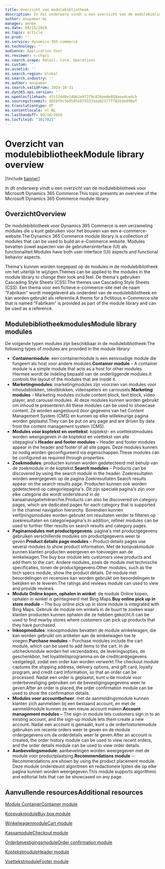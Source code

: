 ```yaml
---
title: Overzicht van modulebibliotheek
description: In dit onderwerp vindt u een overzicht van de modulebibliotheek voor Microsoft Dynamics 365 Commerce.
author: anupamar-ms
manager: annbe
ms.date: 09/15/2020
ms.topic: article
ms.prod: ''
ms.service: dynamics-365-commerce
ms.technology: ''
audience: Application User
ms.reviewer: v-chgri
ms.search.scope: Retail, Core, Operations
ms.custom: ''
ms.assetid: ''
ms.search.region: Global
ms.search.industry: ''
ms.author: anupamar
ms.search.validFrom: 2019-10-31
ms.dyn365.ops.version: ''
ms.openlocfilehash: dfc52dd8e14bb2e9f2f9c026ee0e058aee4cedcb
ms.sourcegitcommit: 8028fbc5b9585e87d3331ea02577ff82ede090af
ms.translationtype: HT
ms.contentlocale: nl-NL
ms.lasthandoff: 09/16/2020
ms.locfileid: "3817821"
---
```

# <a name="module-library-overview"></a><span data-ttu-id="d2d1d-103">Overzicht van modulebibliotheek</span><span class="sxs-lookup"><span data-stu-id="d2d1d-103">Module library overview</span></span>

[!include [banner](includes/banner.md)]

<span data-ttu-id="d2d1d-104">In dit onderwerp vindt u een overzicht van de modulebibliotheek voor Microsoft Dynamics 365 Commerce.</span><span class="sxs-lookup"><span data-stu-id="d2d1d-104">This topic presents an overview of the Microsoft Dynamics 365 Commerce module library.</span></span>

## <a name="overview"></a><span data-ttu-id="d2d1d-105">Overzicht</span><span class="sxs-lookup"><span data-stu-id="d2d1d-105">Overview</span></span>

<span data-ttu-id="d2d1d-106">De modulebibliotheek voor Dynamics 365 Commerce is een verzameling modules die u kunt gebruiken voor het bouwen van een e-commerce-website.</span><span class="sxs-lookup"><span data-stu-id="d2d1d-106">The Dynamics 365 Commerce module library is a collection of modules that can be used to build an e-Commerce website.</span></span> <span data-ttu-id="d2d1d-107">Modules bevatten zowel aspecten van de gebruikersinterface (UI) als functionaliteit.</span><span class="sxs-lookup"><span data-stu-id="d2d1d-107">Modules have both user interface (UI) aspects and functional behavior aspects.</span></span>

<span data-ttu-id="d2d1d-108">Thema's kunnen worden toegepast op de modules in de modulebibliotheek om het uiterlijk te wijzigen.</span><span class="sxs-lookup"><span data-stu-id="d2d1d-108">Themes can be applied to the modules in the module library to change their look and feel.</span></span> <span data-ttu-id="d2d1d-109">De thema's gebruiken Cascading Style Sheets (CSS).</span><span class="sxs-lookup"><span data-stu-id="d2d1d-109">The themes use Cascading Style Sheets (CSS).</span></span> <span data-ttu-id="d2d1d-110">Een thema voor een fictieve e-commerce-site met de naam "Fabrikam" wordt meegeleverd als onderdeel van de modulebibliotheek en kan worden gebruikt als referentie.</span><span class="sxs-lookup"><span data-stu-id="d2d1d-110">A theme for a fictitious e-Commerce site that is named "Fabrikam" is provided as part of the module library and can be used as a reference.</span></span>

## <a name="module-library-modules"></a><span data-ttu-id="d2d1d-111">Modulebibliotheekmodules</span><span class="sxs-lookup"><span data-stu-id="d2d1d-111">Module library modules</span></span>

<span data-ttu-id="d2d1d-112">De volgende typen modules zijn beschikbaar in de modulebibliotheek:</span><span class="sxs-lookup"><span data-stu-id="d2d1d-112">The following types of modules are provided in the module library:</span></span>

- <span data-ttu-id="d2d1d-113">**Containermodule**: een containermodule is een eenvoudige module die fungeert als host voor andere modules.</span><span class="sxs-lookup"><span data-stu-id="d2d1d-113">**Container module** – A container module is a simple module that acts as a host for other modules.</span></span> <span data-ttu-id="d2d1d-114">Hiermee wordt de indeling bepaald van de onderliggende modules.</span><span class="sxs-lookup"><span data-stu-id="d2d1d-114">It controls the layout of the modules that are inside it.</span></span>
- <span data-ttu-id="d2d1d-115">**Marketingmodules**: marketingmodules zijn voorzien van modules voor inhoudsblokken, tekstblokken, videospelers en carrousels.</span><span class="sxs-lookup"><span data-stu-id="d2d1d-115">**Marketing modules** – Marketing modules include content block, text block, video player, and carousel modules.</span></span> <span data-ttu-id="d2d1d-116">Al deze modules kunnen worden gebruikt om inhoud te presenteren.</span><span class="sxs-lookup"><span data-stu-id="d2d1d-116">All these modules can be used to showcase content.</span></span> <span data-ttu-id="d2d1d-117">Ze worden aangestuurd door gegevens van het Content Management System (CMS) en kunnen op elke willekeurige pagina worden geplaatst.</span><span class="sxs-lookup"><span data-stu-id="d2d1d-117">They can be put on any page and are driven by data from the content management system (CMS).</span></span>
- <span data-ttu-id="d2d1d-118">**Modules voor koptekst en voettekst**: koptekst- en voettekstmodules worden weergegeven in de koptekst en voettekst van alle sitepagina's.</span><span class="sxs-lookup"><span data-stu-id="d2d1d-118">**Header and footer modules** – Header and footer modules appear in the header and footer of all site pages.</span></span> <span data-ttu-id="d2d1d-119">Deze modules kunnen zo nodig worden geconfigureerd via eigenschappen.</span><span class="sxs-lookup"><span data-stu-id="d2d1d-119">These modules can be configured as required through properties.</span></span>
- <span data-ttu-id="d2d1d-120">**Zoekmodules**: producten kunnen worden gedetecteerd met behulp van de zoekmodule in de koptekst.</span><span class="sxs-lookup"><span data-stu-id="d2d1d-120">**Search modules** – Products can be discovered by using the search module in the header.</span></span> <span data-ttu-id="d2d1d-121">Zoekresultaten worden weergegeven op de pagina Zoekresultaten.</span><span class="sxs-lookup"><span data-stu-id="d2d1d-121">Search results appear on the search results page.</span></span> <span data-ttu-id="d2d1d-122">Producten kunnen ook worden gedetecteerd op categoriepagina's. Dit zijn speciale pagina's zijn voor elke categorie die wordt ondersteund in de kanaalnavigatiehiërarchie.</span><span class="sxs-lookup"><span data-stu-id="d2d1d-122">Products can also be discovered on category pages, which are dedicated pages for each category that is supported in the channel navigation hierarchy.</span></span> <span data-ttu-id="d2d1d-123">Bovendien kunnen verfijningsmodules worden gebruikt om resultaten verder te filteren op zoekresultaten en categoriepagina's.</span><span class="sxs-lookup"><span data-stu-id="d2d1d-123">In addition, refiner modules can be used to further filter results on search results and category pages.</span></span>
- <span data-ttu-id="d2d1d-124">**Paginamodules met productgegevens**: pagina's met productgegevens gebruiken verschillende modules om productgegevens weer te geven.</span><span class="sxs-lookup"><span data-stu-id="d2d1d-124">**Product details page modules** – Product details pages use several modules to show product information.</span></span> <span data-ttu-id="d2d1d-125">Met de koopvakmodule kunnen klanten producten weergeven en toevoegen aan de winkelwagen.</span><span class="sxs-lookup"><span data-stu-id="d2d1d-125">The buy box module lets customers view products and add them to the cart.</span></span> <span data-ttu-id="d2d1d-126">Andere modules, zoals de module met technische specificaties, tonen de productgegevens.</span><span class="sxs-lookup"><span data-stu-id="d2d1d-126">Other modules, such as the tech specs module, show the product details.</span></span> <span data-ttu-id="d2d1d-127">De module met beoordelingen en recensies kan worden gebruikt om beoordelingen te bekijken en te leveren.</span><span class="sxs-lookup"><span data-stu-id="d2d1d-127">The ratings and reviews module can used to view and provide reviews.</span></span>
- <span data-ttu-id="d2d1d-128">**Module Online kopen, ophalen in winkel**: de module Online kopen, ophalen in winkel is geïntegreerd met Bing Maps.</span><span class="sxs-lookup"><span data-stu-id="d2d1d-128">**Buy online pick up in store module** – The buy online pick up in store module is integrated with Bing Maps.</span></span> <span data-ttu-id="d2d1d-129">Gebruik de module om winkels in de buurt te zoeken waar klanten producten kunnen ophalen die ze hebben gekocht.</span><span class="sxs-lookup"><span data-stu-id="d2d1d-129">It can be used to find nearby stores where customers can pick up products that they have purchased.</span></span>
- <span data-ttu-id="d2d1d-130">**Inkoopmodules**: inkoopmodules bevatten de module winkelwagen, die kan worden gebruikt om artikelen aan de winkelwagen toe te voegen.</span><span class="sxs-lookup"><span data-stu-id="d2d1d-130">**Purchase modules** – Purchase modules include the cart module, which can be used to add items to the cart.</span></span> <span data-ttu-id="d2d1d-131">In de uitcheckmodule worden het verzendadres, de leveringsopties, de geschenkbon, het loyaliteitsprogramma en de creditcardgegevens vastgelegd, zodat een order kan worden verwerkt.</span><span class="sxs-lookup"><span data-stu-id="d2d1d-131">The checkout module captures the shipping address, delivery options, and gift card, loyalty program, and credit card information, so that an order can be processed.</span></span> <span data-ttu-id="d2d1d-132">Nadat een order is geplaatst, kunt u de module voor orderbevestiging gebruiken om de bevestigingsgegevens weer te geven.</span><span class="sxs-lookup"><span data-stu-id="d2d1d-132">After an order is placed, the order confirmation module can be used to show the confirmation details.</span></span>
- <span data-ttu-id="d2d1d-133">**Modules voor accountbeheer**: met de aanmeldingsmodule kunnen klanten zich aanmelden bij een bestaand account, en met de aanmeldmodule kunnen ze een nieuw account maken.</span><span class="sxs-lookup"><span data-stu-id="d2d1d-133">**Account management modules** – The sign-in module lets customers sign in to an existing account, and the sign-up module lets them create a new account.</span></span> <span data-ttu-id="d2d1d-134">Nadat een account is gemaakt, kunt u de orderhistoriemodule gebruiken om recente orders weer te geven en de module ordergegevens om de orderdetails weer te geven.</span><span class="sxs-lookup"><span data-stu-id="d2d1d-134">After an account is created, the order history module can be used to view recent orders, and the order details module can be used to view order details.</span></span>
- <span data-ttu-id="d2d1d-135">**Aanbevelingsmodule**: aanbevelingen worden weergegeven met de module voor productplaatsing.</span><span class="sxs-lookup"><span data-stu-id="d2d1d-135">**Recommendations module** – Recommendations are shown by using the product placement module.</span></span> <span data-ttu-id="d2d1d-136">Deze module ondersteunt algoritmen en redactionele lijsten die op elke pagina kunnen worden weergegeven.</span><span class="sxs-lookup"><span data-stu-id="d2d1d-136">This module supports algorithmic and editorial lists that can be showcased on any page.</span></span>

## <a name="additional-resources"></a><span data-ttu-id="d2d1d-137">Aanvullende resources</span><span class="sxs-lookup"><span data-stu-id="d2d1d-137">Additional resources</span></span>

[<span data-ttu-id="d2d1d-138">Module Container</span><span class="sxs-lookup"><span data-stu-id="d2d1d-138">Container module</span></span>](add-container-module.md)

[<span data-ttu-id="d2d1d-139">Koopvakmodule</span><span class="sxs-lookup"><span data-stu-id="d2d1d-139">Buy box module</span></span>](add-buy-box.md)

[<span data-ttu-id="d2d1d-140">Winkelwagenmodule</span><span class="sxs-lookup"><span data-stu-id="d2d1d-140">Cart module</span></span>](add-cart-module.md)

[<span data-ttu-id="d2d1d-141">Kassamodule</span><span class="sxs-lookup"><span data-stu-id="d2d1d-141">Checkout module</span></span>](add-checkout-module.md)

[<span data-ttu-id="d2d1d-142">Orderbevestigingsmodule</span><span class="sxs-lookup"><span data-stu-id="d2d1d-142">Order confirmation module</span></span>](order-confirmation-module.md)

[<span data-ttu-id="d2d1d-143">Koptekstmodule</span><span class="sxs-lookup"><span data-stu-id="d2d1d-143">Header module</span></span>](author-header-module.md)

[<span data-ttu-id="d2d1d-144">Voettekstmodule</span><span class="sxs-lookup"><span data-stu-id="d2d1d-144">Footer module</span></span>](author-footer-module.md)
